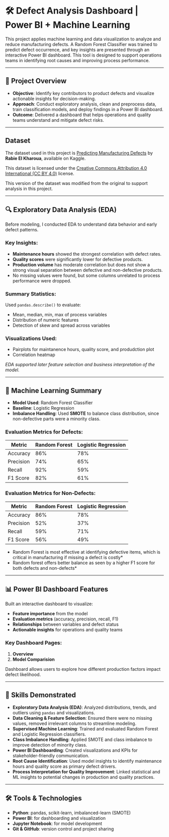 # 🛠️ Defect Analysis Dashboard | Power BI + Machine Learning

This project applies machine learning and data visualization to analyze and reduce manufacturing defects. A Random Forest Classifier was trained to predict defect occurrence, and key insights are presented through an interactive Power BI dashboard. This tool is designed to support operations teams in identifying root causes and improving process performance.

---

## 📌 Project Overview

- **Objective**: Identify key contributors to product defects and visualize actionable insights for decision-making.
- **Approach**: Conduct exploratory analysis, clean and preprocess data, train classification models, and deploy findings in a Power BI dashboard.
- **Outcome**: Delivered a dashboard that helps operations and quality teams understand and mitigate defect risks.

---

## Dataset

The dataset used in this project is [Predicting Manufacturing Defects](https://www.kaggle.com/datasets/rabieelkharoua/predicting-manufacturing-defects-dataset/data) by **Rabie El Kharoua**, available on Kaggle.

This dataset is licensed under the [Creative Commons Attribution 4.0 International (CC BY 4.0)](https://creativecommons.org/licenses/by/4.0/) license. 

This version of the dataset was modified from the original to support analysis in this project.

---

## 🔍 Exploratory Data Analysis (EDA)

Before modeling, I conducted EDA to understand data behavior and early defect patterns.

### Key Insights:
- **Maintenance hours** showed the strongest correlation with defect rates.
- **Quality scores** were significantly lower for defective products.
- **Production volume** has moderate correlation but does not show a strong visual separation between defective and non-defective products.
- No missing values were found, but some columns unrelated to process performance were dropped.

### Summary Statistics:
Used `pandas.describe()` to evaluate:
- Mean, median, min, max of process variables
- Distribution of numeric features
- Detection of skew and spread across variables

### Visualizations Used:
- Pairplots for maintanence hours, quality score, and produdction plot
- Correlation heatmap

*EDA supported later feature selection and business interpretation of the model.*

---

## 🤖 Machine Learning Summary

- **Model Used**: Random Forest Classifier
- **Baseline**: Logistic Regression
- **Imbalance Handling**: Used **SMOTE** to balance class distribution, since non-defective parts were a minority class.

### Evaluation Metrics for Defects:
| Metric        | Random Forest | Logistic Regression |
|---------------|----------------|----------------------|
| Accuracy      | 86%            | 78%                  |
| Precision     | 74%            | 65%                  |
| Recall        | 92%            | 59%                  |
| F1 Score      | 82%            | 61%                  |

### Evaluation Metrics for Non-Defects:
| Metric        | Random Forest | Logistic Regression |
|---------------|----------------|----------------------|
| Accuracy      | 86%            | 78%                  |
| Precision     | 52%            | 37%                  |
| Recall        | 59%            | 71%                  |
| F1 Score      | 56%            | 49%                  |

* Random Forest is most effective at identifying defective items, which is critical in manufacturing if missing a defect is costly*
* Random forest offers better balance as seen by a higher F1 score for both defects and non-defects*

---

## 📊 Power BI Dashboard Features

Built an interactive dashboard to visualize:
- **Feature importance** from the model
- **Evaluation metrics** (accuracy, precision, recall, F1)
- **Relationships** between variables and defect status
- **Actionable insights** for operations and quality teams

### Key Dashboard Pages:
1. **Overview**
2. **Model Comparision**

Dashboard allows users to explore how different production factors impact defect likelihood.

---

## 🧠 Skills Demonstrated

- **Exploratory Data Analysis (EDA)**: Analyzed distributions, trends, and outliers using `pandas` and visualizations.
- **Data Cleaning & Feature Selection**: Ensured there were no missing values, removed irrelevant columns to streamline modeling.
- **Supervised Machine Learning**: Trained and evaluated Random Forest and Logistic Regression classifiers.
- **Class Imbalance Handling**: Applied SMOTE and class imbalance to improve detection of minority class.
- **Power BI Dashboarding**: Created visualizations and KPIs for stakeholder-friendly communication.
- **Root Cause Identification**: Used model insights to identify maintenance hours and quality score as primary defect drivers.
- **Process Interpretation for Quality Improvement**: Linked statistical and ML insights to potential changes in production and quality practices.


---

## 🛠️ Tools & Technologies

- **Python**: pandas, scikit-learn, imbalanced-learn (SMOTE)
- **Power BI**: for dashboarding and visualization
- **Jupyter Notebook**: for model development
- **Git & GitHub**: version control and project sharing

